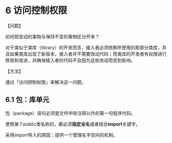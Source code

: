 # 6 访问控制权限

【问题】

如何把变动的事物与保持不变的事物区分开来？

对于类似于类库（library）的开发而言，接入者必须依赖所使用的那部分类库，并且如果类库出现了新版本，接入者并不需要改动代码；而类库的开发者有权限进行修改和改进，并确保接入者的代码不会因为这些改动而受到影响。

【方法】

通过「访问控制权限」来解决这一问题。

## 6.1 包：库单元

包（package）语句必须是文件中除注释以外的第一句程序代码。

使用某个public类名称的，都必须**指定全名**或者结合**import**关键字。

采用import导入的原因：提供一个管理名字空间的机制。